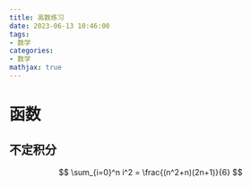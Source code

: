 ```yaml
---
title: 高数练习
date: 2023-06-13 10:46:00
tags:
- 数学
categories:
- 数学
mathjax: true
---
```



# 函数

## 不定积分

$$
     \sum_{i=0}^n i^2 = \frac{(n^2+n)(2n+1)}{6}
$$


